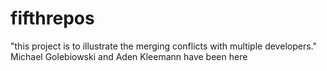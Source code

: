 # fifthrepos
"this project is to illustrate the merging conflicts with multiple developers."
Michael Golebiowski and Aden Kleemann have been here
